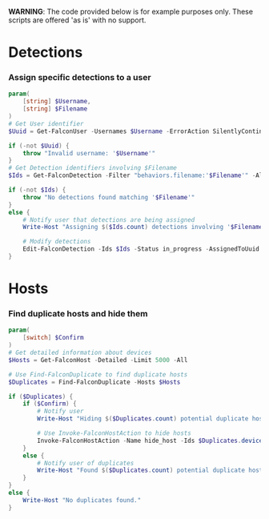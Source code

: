 **WARNING**: The code provided below is for example purposes only. These scripts are offered 'as is' with no support.

# Detections

### Assign specific detections to a user
```powershell
param(
    [string] $Username,
    [string] $Filename
)
# Get User identifier
$Uuid = Get-FalconUser -Usernames $Username -ErrorAction SilentlyContinue

if (-not $Uuid) {
    throw "Invalid username: '$Username'"
}
# Get Detection identifiers involving $Filename
$Ids = Get-FalconDetection -Filter "behaviors.filename:'$Filename'" -All

if (-not $Ids) {
    throw "No detections found matching '$Filename'"
}
else {
    # Notify user that detections are being assigned
    Write-Host "Assigning $($Ids.count) detections involving '$Filename' to '$Username'..."

    # Modify detections
    Edit-FalconDetection -Ids $Ids -Status in_progress -AssignedToUuid $Uuid
}
```

# Hosts

### Find duplicate hosts and hide them
```powershell
param(
    [switch] $Confirm
)
# Get detailed information about devices
$Hosts = Get-FalconHost -Detailed -Limit 5000 -All

# Use Find-FalconDuplicate to find duplicate hosts
$Duplicates = Find-FalconDuplicate -Hosts $Hosts

if ($Duplicates) {
    if ($Confirm) {
        # Notify user
        Write-Host "Hiding $($Duplicates.count) potential duplicate hosts..."

        # Use Invoke-FalconHostAction to hide hosts
        Invoke-FalconHostAction -Name hide_host -Ids $Duplicates.device_id
    }
    else {
        # Notify user of duplicates
        Write-Host "Found $($Duplicates.count) potential duplicate hosts"
    }
}
else {
    Write-Host "No duplicates found."
}
```